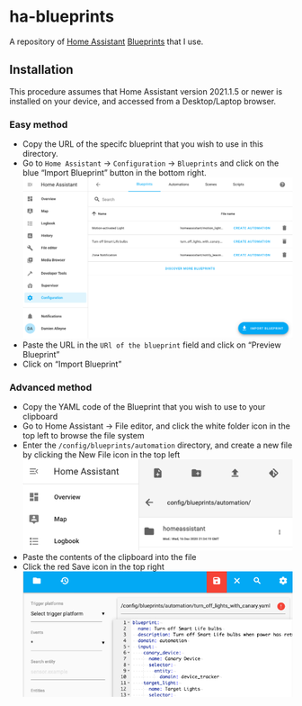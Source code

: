 # ha-blueprints
A repository of [Home Assistant](https://www.home-assistant.io/) [Blueprints](https://www.home-assistant.io/docs/automation/using_blueprints/) that I use.

## Installation
This procedure assumes that Home Assistant version 2021.1.5 or newer is installed on your device, and accessed from a Desktop/Laptop browser.

### Easy method
- Copy the URL of the specifc blueprint that you wish to use in this directory.
- Go to `Home Assistant` → `Configuration` → `Blueprints` and click on the blue “Import Blueprint” button in the bottom right.
![ImportBluePrint.png](docs/images/ImportBlueprint.png)
- Paste the URL in the `URl of the blueprint` field and click on “Preview Blueprint”
- Click on “Import Blueprint”

### Advanced method
- Copy the YAML code of the Blueprint that you wish to use to your clipboard
- Go to Home Assistant → File editor, and click the white folder icon in the top left to browse the file system
- Enter the `/config/blueprints/automation` directory, and create a new file by clicking the New File icon in the top left
![NewFile.png](docs/images/NewFile.png)
- Paste the contents of the clipboard into the file
- Click the red Save icon in the top right
![Save.png](docs/images/Save.png)
